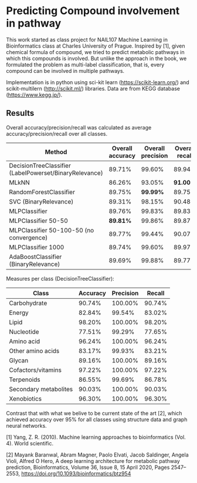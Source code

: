 # Predicting Compound involvement in pathway

This work started as class project for NAIL107 Machine Learning in Bioinformatics class at Charles University of Prague. Inspired by [1], given chemical formula of compound, 
we tried to predict metabolic pathways in which this compounds is involved. But unlike the approach in the book, we formulated the problem as multi-label classification, 
that is, every compound can be involved in multiple pathways. 

Implementation is in python using sci-kit learn (https://scikit-learn.org/) and scikit-multilern (http://scikit.ml/) libraries. Data are from KEGG  database (https://www.kegg.jp/).

## Results

Overall accuracy/precision/recall was calculated as average accuracy/precision/recall over all classes.  

|Method                                                 |Overall accuracy  | Overall precision | Overall recall|
|-------------------------------------------------------|------------------|-------------------|---------------|
|DecisionTreeClassifier (LabelPowerset/BinaryRelevance) |89.71%|99.60%|89.94%|
|MLkNN|86.26%|93.05%|**91.00%**|
|RandomForestClassifier |89.75%|**99.99%**|89.75%|
|SVC (BinaryRelevance)|89.31%|98.15%|90.48%|
|MLPClassifier|89.76%|99.83%|89.83%|
|MLPClassifier 50-50|**89.81%**|99.86%|89.87%|
|MLPClassifier 50-100-50 (no convergence)|89.77%|99.44%|90.07%|
|MLPClassifier 1000|89.74%|99.60%|89.97%|
|AdaBoostClassifier (BinaryRelevance)|89.69%|99.88%|89.77%|

Measures per class (DecisionTreeClassifier):

|Class|Accuracy|Precision|Recall|
|-----|--------|---------|------|
|Carbohydrate |90.74%|100.00%|90.74%|
|Energy|82.84%|99.54%|83.02%|
|Lipid|98.20%|100.00%|98.20%|
|Nucleotide|77.51%|99.29%|77.65%|
|Amino acid|96.24%|100.00%|96.24%|
|Other amino acids|83.17%|99.93%|83.21%|
|Glycan|89.16%|100.00%|89.16%|
|Cofactors/vitamins|97.22%|100.00%|97.22%|
|Terpenoids|86.55%|99.69%|86.78%|
|Secondary metabolites|90.03%|100.00%|90.03%|
|Xenobiotics|96.30%|100.00%|96.30%|

Contrast that with what we belive to be current state of the art [2], which achieved accuracy over 95% for all classes using structure data and graph neural networks.

[1] Yang, Z. R. (2010). Machine learning approaches to bioinformatics (Vol. 4). World scientific.

[2] Mayank Baranwal, Abram Magner, Paolo Elvati, Jacob Saldinger, Angela Violi, Alfred O Hero, A deep learning architecture for metabolic pathway prediction, Bioinformatics, Volume 36, Issue 8, 15 April 2020, Pages 2547–2553, https://doi.org/10.1093/bioinformatics/btz954
